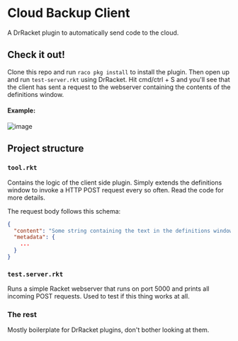 # Cloud Backup Client

A DrRacket plugin to automatically send code to the cloud.

## Check it out!

Clone this repo and run `raco pkg install` to install the plugin. Then open up and run `test-server.rkt` using DrRacket. Hit cmd/ctrl + S and you'll see that the client has sent a request to the webserver containing the contents of the definitions window.

#### Example:
![image](https://user-images.githubusercontent.com/23691775/138539183-fce35bcb-71c7-4a7a-a77f-d67daeb0abae.png)

## Project structure

### `tool.rkt`

Contains the logic of the client side plugin. Simply extends the definitions window to invoke a HTTP POST request every so often. Read the code for more details.

The request body follows this schema:

```json
{
  "content": "Some string containing the text in the definitions window",
  "metadata": {
    ...
  }
}
```

### `test.server.rkt`

Runs a simple Racket webserver that runs on port 5000 and prints all incoming POST requests. Used to test if this thing works at all.

### The rest
Mostly boilerplate for DrRacket plugins, don't bother looking at them.
